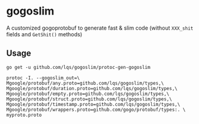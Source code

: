 # gogoslim

A customized gogoprotobuf to generate fast & slim code (without `XXX_shit` fields and `GetShit()` methods)

## Usage

```
go get -u github.com/lqs/gogoslim/protoc-gen-gogoslim

protoc -I. --gogoslim_out=\
Mgoogle/protobuf/any.proto=github.com/lqs/gogoslim/types,\
Mgoogle/protobuf/duration.proto=github.com/lqs/gogoslim/types,\
Mgoogle/protobuf/empty.proto=github.com/lqs/gogoslim/types,\
Mgoogle/protobuf/struct.proto=github.com/lqs/gogoslim/types,\
Mgoogle/protobuf/timestamp.proto=github.com/lqs/gogoslim/types,\
Mgoogle/protobuf/wrappers.proto=github.com/gogo/protobuf/types:. \
myproto.proto
```

